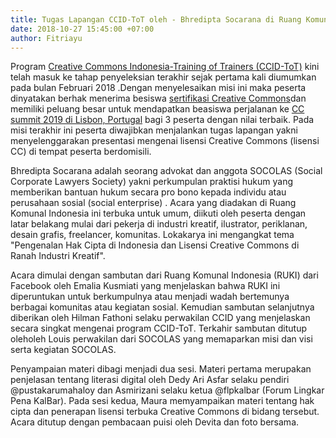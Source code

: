 ```yaml
---
title: Tugas Lapangan CCID-ToT oleh - Bhredipta Socarana di Ruang Komunal Indonesia
date: 2018-10-27 15:45:00 +07:00
author: Fitriayu
---
```


Program [Creative Commons Indonesia-Training of Trainers (CCID-ToT)](http://creativecommons.or.id/sertifikasi-perwakilan-ccid-training-of-trainers-creative-commons-indonesia/tentang-training-of-trainers-creative-commons-indonesia/) kini telah masuk ke tahap penyeleksian terakhir sejak pertama kali diumumkan pada bulan Februari 2018 .Dengan menyelesaikan misi ini maka peserta dinyatakan berhak menerima besiswa [sertifikasi Creative Commons](http://creativecommons.or.id/2018/02/cc-certificates-saatnya-menjadi-ahli-lisensi-cc-bersertifikat/)dan memiliki peluang besar untuk mendapatkan beasiswa perjalanan ke [CC summit 2019 di Lisbon, Portugal](https://summit.creativecommons.org/) bagi 3 peserta dengan nilai terbaik. Pada misi terakhir ini peserta diwajibkan menjalankan tugas lapangan yakni menyelenggarakan presentasi mengenai lisensi Creative Commons (lisensi CC) di tempat peserta berdomisili.

Bhredipta Socarana adalah seorang advokat dan anggota SOCOLAS (Social Corporate Lawyers Society) yakni perkumpulan praktisi hukum yang memberikan bantuan hukum secara pro bono kepada individu atau perusahaan sosial (social enterprise) . Acara yang diadakan di Ruang Komunal Indonesia ini terbuka untuk umum, diikuti oleh peserta dengan latar belakang mulai dari pekerja di industri kreatif, ilustrator, periklanan, desain grafis, freelancer, komunitas.  Lokakarya ini mengangkat tema "Pengenalan Hak Cipta di Indonesia dan Lisensi Creative Commons di Ranah Industri Kreatif".

Acara dimulai dengan sambutan dari Ruang Komunal Indonesia (RUKI) dari Facebook oleh Emalia Kusmiati yang menjelaskan bahwa RUKI ini diperuntukan untuk berkumpulnya atau menjadi wadah bertemunya berbagai komunitas atau kegiatan sosial. Kemudian sambutan selanjutnya diberikan oleh Hilman Fathoni selaku perwakilan CCID yang menjelaskan secara singkat mengenai program CCID-ToT. Terkahir sambutan ditutup oleholeh Louis perwakilan dari SOCOLAS yang memaparkan misi dan visi serta kegiatan SOCOLAS. 

Penyampaian materi dibagi menjadi dua sesi. Materi pertama merupakan penjelasan tentang literasi digital oleh Dedy Ari Asfar selaku pendiri @pustakarumahaloy dan Asmirizani selaku ketua @flpkalbar (Forum Lingkar Pena KalBar). Pada sesi kedua, Maura memyampaikan materi tentang hak cipta dan penerapan lisensi terbuka Creative Commons di bidang tersebut. Acara ditutup dengan pembacaan puisi oleh Devita dan foto bersama.